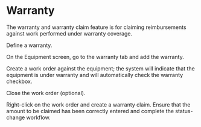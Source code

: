 # Warranty

The warranty and warranty claim feature is for claiming reimbursements against work performed under warranty coverage.

Define a warranty.

On the Equipment screen, go to the warranty tab and add the warranty.

Create a work order against the equipment; the system will indicate that the equipment is under warranty and will automatically check the warranty checkbox.

Close the work order (optional).

Right-click on the work order and create a warranty claim. Ensure that the amount to be claimed has been correctly entered and complete the status-change workflow.
